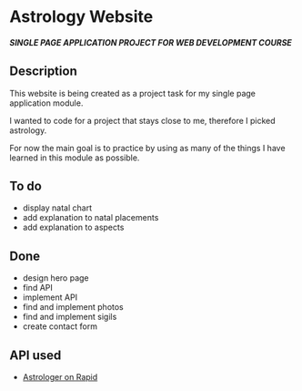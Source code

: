 # Astrology Website

##### SINGLE PAGE APPLICATION PROJECT FOR WEB DEVELOPMENT COURSE

## Description

This website is being created as a project task for my single page application module.

I wanted to code for a project that stays close to me, therefore I picked astrology.

For now the main goal is to practice by using as many of the things I have learned in this module as possible.

## To do

-   display natal chart
-   add explanation to natal placements
-   add explanation to aspects

## Done

-   design hero page
-   find API
-   implement API
-   find and implement photos
-   find and implement sigils
-   create contact form

## API used

-   [Astrologer on Rapid](https://rapidapi.com/gbattaglia/api/astrologer)
